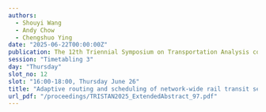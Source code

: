 ```yaml
---
authors:
  - Shouyi Wang
  - Andy Chow
  - Chengshuo Ying
date: "2025-06-22T00:00:00Z"
publication: The 12th Triennial Symposium on Transportation Analysis conference
session: "Timetabling 3"
day: "Thursday"
slot_no: 12
slot: "16:00-18:00, Thursday June 26"
title: "Adaptive routing and scheduling of network-wide rail transit services with flexible train composition"
url_pdf: "/proceedings/TRISTAN2025_ExtendedAbstract_97.pdf"
---
```

